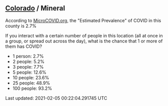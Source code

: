 
## [Colorado](/united-states/colorado) / Mineral

According to [MicroCOVID.org](http://microcovid.org),
the "Estimated Prevalence" of COVID in this county is 2.7%

If you interact with a certain number of people in this location
(all at once in a group, or spread out across the day), what is the chance that
1 or more of them has COVID?

- 1 person: 2.7%
- 2 people: 5.2%
- 3 people: 7.7%
- 5 people: 12.6%
- 10 people: 23.6%
- 25 people: 48.9%
- 100 people: 93.2%

Last updated: 2021-02-05 00:22:04.291745 UTC
